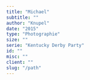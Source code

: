 ```yaml
---
title: "Michael"
subtitle: ""
author: "Knupel"
date: "2015"
type: "Photographie"
size: ""
serie: "Kentucky Derby Party"
id: ""
misc: ""
client: ""
slug: "/path"
---
```

